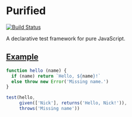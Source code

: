# Purified
[![Build Status](https://travis-ci.org/nickmccurdy/purified.svg?branch=master)](https://travis-ci.org/nickmccurdy/purified)

A declarative test framework for pure JavaScript.

## [Example](./example.js)
```js
function hello (name) {
  if (name) return `Hello, ${name}!`
  else throw new Error('Missing name.')
}

test(hello,
     given(['Nick'], returns('Hello, Nick!')),
     throws('Missing name'))
```
